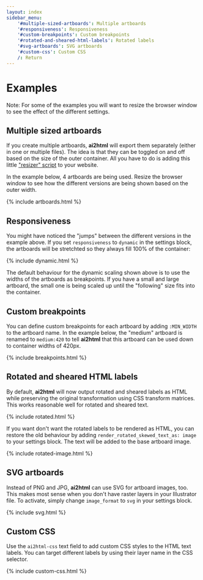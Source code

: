 ```yaml
---
layout: index
sidebar_menu:
    '#multiple-sized-artboards': Multiple artboards
    '#responsiveness': Responsiveness
    '#custom-breakpoints': Custom breakpoints
    '#rotated-and-sheared-html-labels': Rotated labels
    '#svg-artboards': SVG artboards
    '#custom-css': Custom CSS
    /: Return
---
```


# Examples

Note: For some of the examples you will want to resize the browser window to see the effect of the different settings.

## Multiple sized artboards

If you create multiple artboards, **ai2html** will export them separately (either in one or multiple files). The idea is that they can be toggled on and off based on the size of the outer container. All you have to do is adding this little ["resizer" script](https://gist.github.com/gka/093496b7707110178994) to your website.

In the example below, 4 artboards are being used. Resize the browser window to see how the different versions are being shown based on the outer width.

{% include artboards.html %}

## Responsiveness

You might have noticed the "jumps" between the different versions in the example above. If you set `responsiveness` to `dynamic` in the settings block, the artboards will be stretchted so they always fill 100% of the container:

{% include dynamic.html %}

The default behaviour for the dynamic scaling shown above is to use the widths of the artboards as breakpoints. If you have a small and large artboard, the small one is being scaled up until the "following" size fits into the container.

## Custom breakpoints

You can define custom breakpoints for each artboard by adding `:MIN_WIDTH` to the artboard name. In the example below, the "medium" artboard is renamed to `medium:420` to tell **ai2html** that this artboard can be used down to container widths of 420px.

{% include breakpoints.html %}


## Rotated and sheared HTML labels

By default, **ai2html** will now output rotated and sheared labels as HTML while preserving the original transformation using CSS transform matrices. This works reasonable well for rotated and sheared text.

{% include rotated.html %}

If you want don't want the rotated labels to be rendered as HTML, you can restore the old behaviour by adding `render_rotated_skewed_text_as: image` to your settings block. The text will be added to the base artboard image.

{% include rotated-image.html %}

## SVG artboards

Instead of PNG and JPG, **ai2html** can use SVG for artboard images, too. This makes most sense when you don't have raster layers in your Illustrator file. To activate, simply change `image_format` to `svg` in your settings block.

{% include svg.html %}

## Custom CSS

Use the `ai2html-css` text field to add custom CSS styles to the HTML text labels. You can target different labels by using their layer name in the CSS selector.

{% include custom-css.html %}

<style type="text/css">
    .g-artboard {
        margin-left: 0;
    }
</style>
<script type="text/javascript">
    (function() {
        // only want one resizer on the page
        if (document.documentElement.className.indexOf("g-resizer-v3-init") > -1) return;
        document.documentElement.className += " g-resizer-v3-init";
        // require IE9+
        if (!("querySelector" in document)) return;
        function resizer() {
            var elements = Array.prototype.slice.call(document.querySelectorAll(".g-artboard")),
                widthById = {};
            elements.forEach(function(el) {
                var parent = el.parentNode,
                    width = widthById[parent.id] || parent.getBoundingClientRect().width,
                    minwidth = el.getAttribute("data-min-width"),
                    maxwidth = el.getAttribute("data-max-width");
                widthById[parent.id] = width;
                if (+minwidth <= width && (+maxwidth >= width || maxwidth === null)) {
                    el.style.display = "block";
                } else {
                    el.style.display = "none";
                }
            });
            try {
                if (window.parent && window.parent.$) {
                    window.parent.$("body").trigger("resizedcontent", [window]);
                }
            } catch(e) { console.log(e); }
        }

        document.addEventListener('DOMContentLoaded', resizer);
        // feel free to replace throttle with _.throttle, if available
        window.addEventListener('resize', throttle(resizer, 200));        

        function throttle(func, wait) {
            // from underscore.js
            var _now = Date.now || function() { return new Date().getTime(); },
                context, args, result, timeout = null, previous = 0;
            var later = function() {
                previous = _now();
                timeout = null;
                result = func.apply(context, args);
                if (!timeout) context = args = null;
            };
            return function() {
                var now = _now(), remaining = wait - (now - previous);
                context = this;
                args = arguments;
                if (remaining <= 0 || remaining > wait) {
                    if (timeout) {
                        clearTimeout(timeout);
                        timeout = null;
                    }
                    previous = now;
                    result = func.apply(context, args);
                    if (!timeout) context = args = null;
                } else if (!timeout && options.trailing !== false) {
                    timeout = setTimeout(later, remaining);
                }
                return result;
            };
        }

       
    })();
</script>
